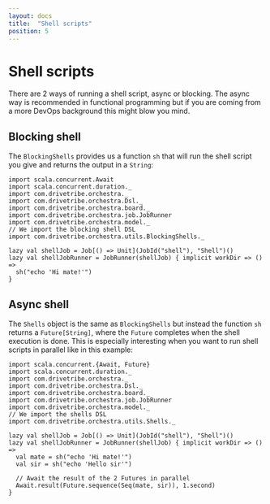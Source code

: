 ```yaml
---
layout: docs
title:  "Shell scripts"
position: 5
---
```


# Shell scripts

There are 2 ways of running a shell script, async or blocking. The async way is recommended in functional programming
but if you are coming from a more DevOps background this might blow you mind.

## Blocking shell
The `BlockingShells` provides us a function `sh` that will run the shell script you give and returns the output in a
`String`:
```tut:silent
import scala.concurrent.Await
import scala.concurrent.duration._
import com.drivetribe.orchestra._
import com.drivetribe.orchestra.Dsl._
import com.drivetribe.orchestra.board._
import com.drivetribe.orchestra.job.JobRunner
import com.drivetribe.orchestra.model._
// We import the blocking shell DSL
import com.drivetribe.orchestra.utils.BlockingShells._

lazy val shellJob = Job[() => Unit](JobId("shell"), "Shell")()
lazy val shellJobRunner = JobRunner(shellJob) { implicit workDir => () =>
  sh("echo 'Hi mate!'")
}
```

## Async shell
The `Shells` object is the same as `BlockingShells` but instead the function `sh` returns a `Future[String]`, where
the `Future` completes when the shell execution is done. This is especially interesting when you want to run shell
scripts in parallel like in this example:
```tut:silent
import scala.concurrent.{Await, Future}
import scala.concurrent.duration._
import com.drivetribe.orchestra._
import com.drivetribe.orchestra.Dsl._
import com.drivetribe.orchestra.board._
import com.drivetribe.orchestra.job.JobRunner
import com.drivetribe.orchestra.model._
// We import the shells DSL
import com.drivetribe.orchestra.utils.Shells._

lazy val shellJob = Job[() => Unit](JobId("shell"), "Shell")()
lazy val shellJobRunner = JobRunner(shellJob) { implicit workDir => () =>
  val mate = sh("echo 'Hi mate!'")
  val sir = sh("echo 'Hello sir'")
  
  // Await the result of the 2 Futures in parallel
  Await.result(Future.sequence(Seq(mate, sir)), 1.second)
}
```

